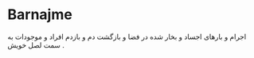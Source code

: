 # Barnajme
اجرام و بارهای اجساد و بخار شده در فضا و بازگشت دم و بازدم افراد و موجودات به سمت لصل خویش .
